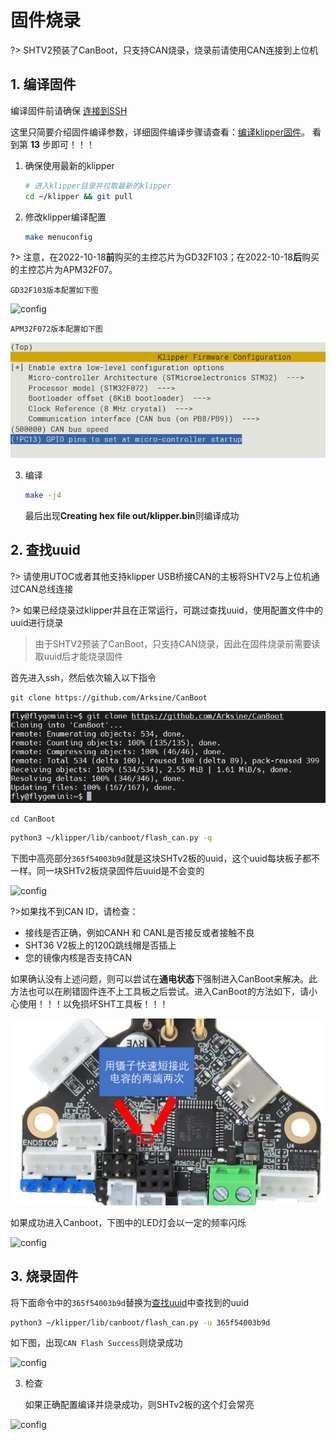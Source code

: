# 固件烧录

?> SHTV2预装了CanBoot，只支持CAN烧录，烧录前请使用CAN连接到上位机

## 1. 编译固件

编译固件前请确保 [连接到SSH](/board/fly_pi/FLY_π_description5 "点击即可跳转")

这里只简要介绍固件编译参数，详细固件编译步骤请查看：[编译klipper固件](/board/fly_super8/firmware?id=_1-编译klipper固件 "点击即可跳转")。 看到第 **13** 步即可！！！

1. 确保使用最新的klipper

    ```bash
    # 进入klipper目录并拉取最新的klipper
    cd ~/klipper && git pull
    ```

2. 修改klipper编译配置

    ```bash
    make menuconfig
    ```

?> 注意，在2022-10-18**前**购买的主控芯片为GD32F103；在2022-10-18**后**购买的主控芯片为APM32F07。

    GD32F103版本配置如下图
![config](../../images/boards/fly_sht_v2/config.png ":no-zooom")
    
    APM32F072版本配置如下图
![config](../../images/boards/fly_sht_v2/config_072.png ":no-zooom")

3. 编译

    ```bash
    make -j4
    ```

     最后出现**Creating hex file out/klipper.bin**则编译成功

## 2. 查找uuid

?> 请使用UTOC或者其他支持klipper USB桥接CAN的主板将SHTV2与上位机通过CAN总线连接

?> 如果已经烧录过klipper并且在正常运行，可跳过查找uuid，使用配置文件中的uuid进行烧录

> 由于SHTV2预装了CanBoot，只支持CAN烧录，因此在固件烧录前需要读取uuid后才能烧录固件

首先进入ssh，然后依次输入以下指令

```
git clone https://github.com/Arksine/CanBoot
```

![1](../../images/boards/fly_sht_v2/1.png)

```
cd CanBoot
```

```bash
python3 ~/klipper/lib/canboot/flash_can.py -q
```

下图中高亮部分``365f54003b9d``就是这块SHTv2板的uuid，这个uuid每块板子都不一样。同一块SHTv2板烧录固件后uuid是不会变的

![config](../../images/boards/fly_sht_v2/uuid.png ":no-zooom")

?>如果找不到CAN ID，请检查：

* 接线是否正确，例如CANH 和 CANL是否接反或者接触不良
* SHT36 V2板上的120Ω跳线帽是否插上
* 您的镜像内核是否支持CAN

如果确认没有上述问题，则可以尝试在**通电状态**下强制进入CanBoot来解决。此方法也可以在刷错固件连不上工具板之后尝试。进入CanBoot的方法如下，请小心使用！！！以免损坏SHT工具板！！！

<img src="../../images/boards/fly_sht_v2/强制canboot.png" alt="强制canboot" style="zoom:80%;" />

如果成功进入Canboot，下图中的LED灯会以一定的频率闪烁

![config](../../images/boards/fly_sht_v2/statusled.png ":no-zooom")

## 3. 烧录固件

将下面命令中的``365f54003b9d``替换为[查找uuid](#_2-查找uuid "点击即可跳转")中查找到的uuid

```bash
python3 ~/klipper/lib/canboot/flash_can.py -u 365f54003b9d
```

如下图，出现``CAN Flash Success``则烧录成功

![config](../../images/boards/fly_sht_v2/flash.png ":no-zooom")

3. 检查

    如果正确配置编译并烧录成功，则SHTv2板的这个灯会常亮

![config](../../images/boards/fly_sht_v2/statusled.png ":no-zooom")